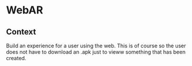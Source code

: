# WebAR

## Context

Build an experience for a user using the web. This is of course so the user
does not have to download an .apk just to vieww something that has been created.

